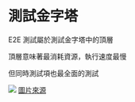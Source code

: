 # 測試金字塔

E2E 測試屬於測試金字塔中的頂層

<div grid="~ cols-2 gap-4">
  <div>
    <p>頂層意味著最消耗資源，執行速度最慢</p>
    <p>但同時測試項也最全面的測試</p>
  </div>
  <div>
    <img src="https://martinfowler.com/bliki/images/testPyramid/test-pyramid.png">
    <a href="https://martinfowler.com/bliki/TestPyramid.html">圖片來源</a>
  </div>
</div>